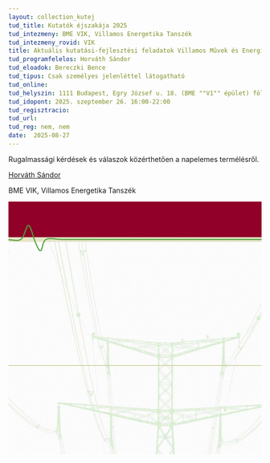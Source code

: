 ```yaml
---
layout: collection_kutej
tud_title: Kutatók éjszakája 2025
tud_intezmeny: BME VIK, Villamos Energetika Tanszék
tud_intezmeny_rovid: VIK
title: Aktuális kutatási-fejlesztési feladatok Villamos Művek és Energiaátalakítók területén
tud_programfelelos: Horváth Sándor
tud_eloadok: Bereczki Bence
tud_tipus: Csak személyes jelenléttel látogatható
tud_online: 
tud_helyszin: 1111 Budapest, Egry József u. 18. (BME ""V1"" épület) földszint 024.
tud_idopont: 2025. szeptember 26. 16:00-22:00
tud_regisztracio: 
tud_url: 
tud_reg: nem, nem
date:  2025-08-27
---
```


Rugalmassági kérdések és válaszok közérthetően a napelemes termélésről. 

[Horváth Sándor](https://tudprog.bme.hu/kutatok_ejszakaja/profilok/horvath_sandor)

BME VIK, Villamos Energetika Tanszék

![Aktuális kutatási-fejlesztési feladatok Villamos Művek és Energiaátalakítók területén](../2025/images/aktualis-kutatasi-fejlesztesi-feladatok-villamos-muvek.png)
